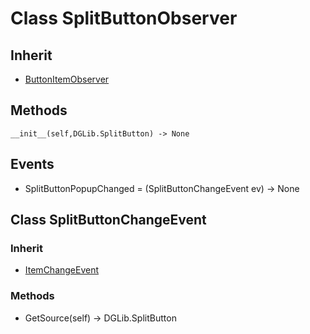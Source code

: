 # Class SplitButtonObserver

## Inherit

* [ButtonItemObserver](ButtonItemObserver.md)

## Methods
```
__init__(self,DGLib.SplitButton) -> None
```

## Events

* SplitButtonPopupChanged = (SplitButtonChangeEvent ev) -> None

## Class SplitButtonChangeEvent

### Inherit

* [ItemChangeEvent](ItemObserver.md)

### Methods

* GetSource(self) -> DGLib.SplitButton


